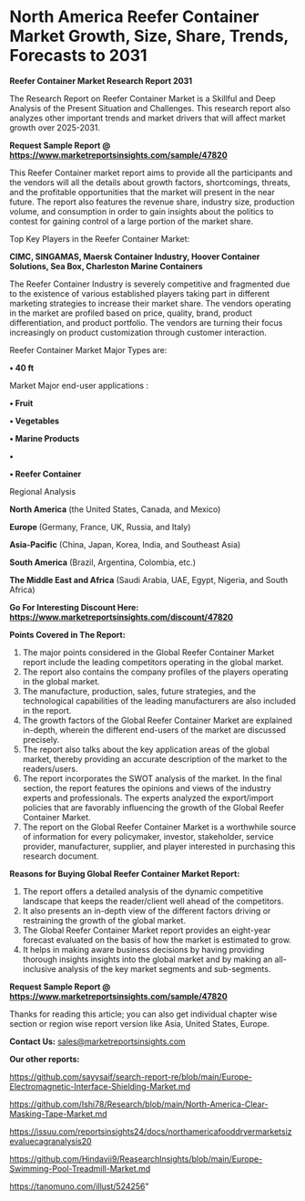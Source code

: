 # North America Reefer Container Market Growth, Size, Share, Trends, Forecasts to 2031

<strong>Reefer Container Market Research Report 2031</strong>

The Research Report on Reefer Container Market is a Skillful and Deep Analysis of the Present Situation and Challenges. This research report also analyzes other important trends and market drivers that will affect market growth over 2025-2031.

<strong>Request Sample Report @ <a href=https://www.marketreportsinsights.com/sample/47820>https://www.marketreportsinsights.com/sample/47820</a></strong>

This Reefer Container market report aims to provide all the participants and the vendors will all the details about growth factors, shortcomings, threats, and the profitable opportunities that the market will present in the near future. The report also features the revenue share, industry size, production volume, and consumption in order to gain insights about the politics to contest for gaining control of a large portion of the market share.

Top Key Players in the Reefer Container Market:

<strong>CIMC, SINGAMAS, Maersk Container Industry, Hoover Container Solutions, Sea Box, Charleston Marine Containers</strong>

The Reefer Container Industry is severely competitive and fragmented due to the existence of various established players taking part in different marketing strategies to increase their market share. The vendors operating in the market are profiled based on price, quality, brand, product differentiation, and product portfolio. The vendors are turning their focus increasingly on product customization through customer interaction.

Reefer Container Market Major Types are:

<strong>•  40 ft</strong>

Market Major end-user applications :

<strong>•  Fruit

•  Vegetables

•  Marine Products

•  

•  Reefer Container</strong>

Regional Analysis

</u><strong><b>North America</b></strong> (the United States, Canada, and Mexico)

<strong><b>Europe </b></strong>(Germany, France, UK, Russia, and Italy)

<strong><b>Asia-Pacific</b></strong> (China, Japan, Korea, India, and Southeast Asia)

<strong><b>South America</b></strong> (Brazil, Argentina, Colombia, etc.)

<strong><b>The Middle East and Africa</b></strong> (Saudi Arabia, UAE, Egypt, Nigeria, and South Africa)

<strong>Go For Interesting Discount Here: <a href=https://www.marketreportsinsights.com/discount/47820>https://www.marketreportsinsights.com/discount/47820</a></strong>

<strong>Points Covered in The Report:</strong>
<ol>
  <li>The major points considered in the Global Reefer Container Market report include the leading competitors operating in the global market.</li>
  <li>The report also contains the company profiles of the players operating in the global market.</li>
  <li>The manufacture, production, sales, future strategies, and the technological capabilities of the leading manufacturers are also included in the report.</li>
  <li>The growth factors of the Global Reefer Container Market are explained in-depth, wherein the different end-users of the market are discussed precisely.</li>
  <li>The report also talks about the key application areas of the global market, thereby providing an accurate description of the market to the readers/users.</li>
  <li>The report incorporates the SWOT analysis of the market. In the final section, the report features the opinions and views of the industry experts and professionals. The experts analyzed the export/import policies that are favorably influencing the growth of the Global Reefer Container Market.</li>
  <li>The report on the Global Reefer Container Market is a worthwhile source of information for every policymaker, investor, stakeholder, service provider, manufacturer, supplier, and player interested in purchasing this research document.</li>
</ol>
<strong>Reasons for Buying Global Reefer Container Market Report:</strong>

<ol>
  <li>The report offers a detailed analysis of the dynamic competitive landscape that keeps the reader/client well ahead of the competitors.</li>
  <li>It also presents an in-depth view of the different factors driving or restraining the growth of the global market.</li>
  <li>The Global Reefer Container Market report provides an eight-year forecast evaluated on the basis of how the market is estimated to grow.</li>
  <li>It helps in making aware business decisions by having providing thorough insights insights into the global market and by making an all-inclusive analysis of the key market segments and sub-segments.</li>
</ol>
<strong>Request Sample Report @ <a href=https://www.marketreportsinsights.com/sample/47820>https://www.marketreportsinsights.com/sample/47820</a></strong>


Thanks for reading this article; you can also get individual chapter wise section or region wise report version like Asia, United States, Europe.

<strong>Contact Us:</strong>
sales@marketreportsinsights.com

<strong>Our other reports:</strong>

<a href=https://github.com/sayysaif/search-report-re/blob/main/Europe-Electromagnetic-Interface-Shielding-Market.md>https://github.com/sayysaif/search-report-re/blob/main/Europe-Electromagnetic-Interface-Shielding-Market.md</a>

<a href=https://github.com/Ishi78/Research/blob/main/North-America-Clear-Masking-Tape-Market.md>https://github.com/Ishi78/Research/blob/main/North-America-Clear-Masking-Tape-Market.md</a>

<a href=https://issuu.com/reportsinsights24/docs/northamericafooddryermarketsizevaluecagranalysis20>https://issuu.com/reportsinsights24/docs/northamericafooddryermarketsizevaluecagranalysis20</a>

<a href=https://github.com/Hindavii9/ReasearchInsights/blob/main/Europe-Swimming-Pool-Treadmill-Market.md>https://github.com/Hindavii9/ReasearchInsights/blob/main/Europe-Swimming-Pool-Treadmill-Market.md</a>

<a href=https://tanomuno.com/illust/524256>https://tanomuno.com/illust/524256</a>"
